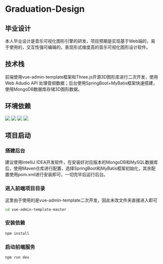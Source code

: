 # Graduation-Design
## 毕业设计

本人毕业设计是音乐可视化图形引擎的研发，项目预期是实现基于Web端的，易于使用的，交互性强可编辑的，表现形式维度高的音乐可视化图形设计软件。

## 技术栈

前端使用vue-admin-template框架和Three.js开源3D图形库进行二次开发，使用Web Adudio API 处理音频数据；后台使用SpringBoot+MyBatis框架快速搭建，使用MongoDB数据库存储3D图形数据。

## 环境依赖
![](https://img.shields.io/badge/npm-16.15.0-green)     ![](https://img.shields.io/badge/JDK-1.8-yellow)     ![](https://img.shields.io/badge/MongoDB-5.0.8-brightgreen)  ![](https://img.shields.io/badge/MySQL-8.0.22-blue)

## 项目启动
### 搭建后台
建议使用IntelliJ IDEA开发软件，在安装好对应版本的MongoDB和MySQL数据库后，使用Maven仓库进行配置，选择SpringBoot和MyBatis框架初始化，其余配置使用pom.xml进行安装即可，一切完毕后运行后台。
### 进入前端项目目录
这里由于使用的是vue-admin-template二次开发，因此未改文件夹直接进入即可
```bash
cd vue-admin-template-master
```
### 安装依赖
```bash
npm install
```
### 启动前端服务
```bash
npm run dev
```
